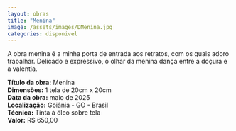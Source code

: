 ```yaml
---
layout: obras
title: "Menina"
image: /assets/images/DMenina.jpg
categories: disponivel
---
```


A obra menina é a minha porta de entrada aos retratos, com os quais adoro trabalhar. Delicado e expressivo, o olhar da menina dança entre a doçura e a valentia.

**Título da obra:** Menina  
**Dimensões:** 1 tela de 20cm x 20cm  
**Data da obra:** maio de 2025  
**Localização:** Goiânia - GO - Brasil  
**Técnica:** Tinta à óleo sobre tela  
**Valor:** R$ 650,00
